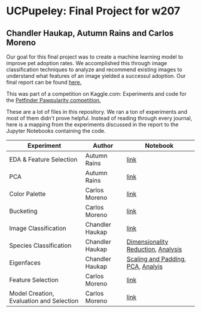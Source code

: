# UCPupeley: Final Project for w207
## Chandler Haukap, Autumn Rains and Carlos Moreno

Our goal for this final project was to create a machine learning model to improve pet adoption rates. We accomplished this through image classification techniques
to analyze and recommend existing images to understand what features of an image yielded a successul adoption. Our final report can be found [here.](https://github.com/autumninthecloud/Machine_Learning_W207/blob/84ed17b59c83a871f901497ee241069a9ba1a85f/w207_FP_UCPupeley_Report.pdf)

This was part of a competition on Kaggle.com: Experiments and code for the [Petfinder Pawpularity competition.](https://www.kaggle.com/c/petfinder-pawpularity-score/overview)

These are a lot of files in this repository. We ran a ton of experiments and most of them didn't prove helpful. Instead of reading through every journal, here is a mapping from the experiments discussed in the report to the Jupyter Notebooks containing the code.

| Experiment | Author | Notebook |
| - | - | - |
| EDA & Feature Selection | Autumn Rains | [link](https://github.com/chaukap/UCPupeley/tree/main/eda_anr/EDA_and_Feature_Selection_experiments) | 
| PCA | Autumn Rains | [link](https://github.com/chaukap/UCPupeley/tree/main/eda_anr/PCA_and_model_eval) |
| Color Palette | Carlos Moreno | [link](https://github.com/chaukap/UCPupeley/blob/main/carlos/model_creation_CEM_Final.ipynb) |
| Bucketing | Carlos Moreno | [link](https://github.com/chaukap/UCPupeley/blob/main/carlos/model_creation_CEM_Final.ipynb) |
| Image Classification | Chandler Haukap | [link](https://github.com/chaukap/UCPupeley/blob/main/chandler/label_images.ipynb) |
| Species Classification | Chandler Haukap | [Dimensionality Reduction](https://github.com/chaukap/UCPupeley/blob/main/chandler/LabelFlattener.ipynb), [Analysis](https://github.com/chaukap/UCPupeley/blob/main/chandler/dog_or_cat.ipynb) |
| Eigenfaces | Chandler Haukap | [Scaling and Padding](https://github.com/chaukap/UCPupeley/blob/main/chandler/scale_and_pad_images.ipynb), [PCA](https://github.com/chaukap/UCPupeley/blob/main/chandler/number_of_components_selection.ipynb), [Analyis](https://github.com/chaukap/UCPupeley/blob/main/chandler/Eigenfaces.ipynb) |
| Feature Selection | Carlos Moreno | [link](https://github.com/chaukap/UCPupeley/blob/main/carlos/model_creation_CEM_Final.ipynb) |
| Model Creation, Evaluation and Selection | Carlos Moreno | [link](https://github.com/chaukap/UCPupeley/blob/main/carlos/model_creation_CEM_Final.ipynb) |
